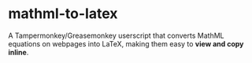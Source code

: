 # mathml-to-latex
A Tampermonkey/Greasemonkey userscript that converts MathML equations on webpages into LaTeX, making them easy to **view and copy inline**.
